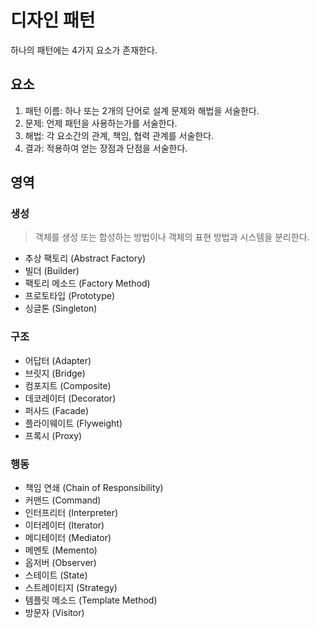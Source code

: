 # 디자인 패턴

하나의 패턴에는 4가지 요소가 존재한다.

## 요소

1. 패턴 이름: 하나 또는 2개의 단어로 설계 문제와 해법을 서술한다.
2. 문제: 언제 패턴을 사용하는가를 서술한다.
3. 해법: 각 요소간의 관계, 책임, 협력 관계를 서술한다.
4. 결과: 적용하여 얻는 장점과 단점을 서술한다.

## 영역

### 생성

> 객체를 생성 또는 합성하는 방법이나 객체의 표현 방법과 시스템을 분리한다.

- 추상 팩토리 (Abstract Factory)
- 빌더 (Builder)
- 팩토리 메소드 (Factory Method)
- 프로토타입 (Prototype)
- 싱글톤 (Singleton)

### 구조

- 어답터 (Adapter)
- 브릿지 (Bridge)
- 컴포지트 (Composite)
- 데코레이터 (Decorator)
- 퍼사드 (Facade)
- 플라이웨이트 (Flyweight)
- 프록시 (Proxy)

### 행동

- 책임 연쇄 (Chain of Responsibility)
- 커맨드 (Command)
- 인터프리터 (Interpreter)
- 이터레이터 (Iterator)
- 메디테이터 (Mediator)
- 메멘토 (Memento)
- 옵저버 (Observer)
- 스테이트 (State)
- 스트레이티지 (Strategy)
- 템플릿 메소드 (Template Method)
- 방문자 (Visitor)
